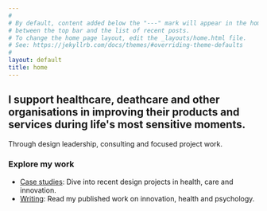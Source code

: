 ```yaml
---
#
# By default, content added below the "---" mark will appear in the home page
# between the top bar and the list of recent posts.
# To change the home page layout, edit the _layouts/home.html file.
# See: https://jekyllrb.com/docs/themes/#overriding-theme-defaults
#
layout: default
title: home
---
```


## I support healthcare, deathcare and other organisations in improving their products and services during life's most sensitive moments.
Through design leadership, consulting and focused project work.

### Explore my work 
- [Case studies](/work): Dive into recent design projects in health, care and innovation.
- [Writing](/writing): Read my published work on innovation, health and psychology.
